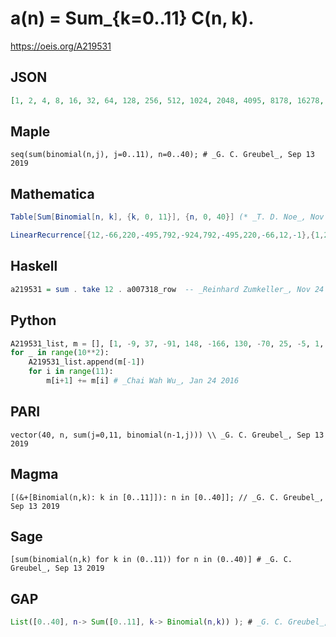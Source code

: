 # a\(n\) \= Sum\_\{k\=0\.\.11\} C\(n, k\)\.
https://oeis.org/A219531
## JSON
```JSON
[1, 2, 4, 8, 16, 32, 64, 128, 256, 512, 1024, 2048, 4095, 8178, 16278, 32192, 63019, 121670, 230964, 430104, 784626, 1401292, 2449868, 4194304, 7036530, 11576916, 18696432, 29666704, 46295513, 71116846, 107636402, 160645504, 236618693, 344212906, 494889092]
```
## Maple
```Maple
seq(sum(binomial(n,j), j=0..11), n=0..40); # _G. C. Greubel_, Sep 13 2019
```
## Mathematica
```Mathematica
Table[Sum[Binomial[n, k], {k, 0, 11}], {n, 0, 40}] (* _T. D. Noe_, Nov 23 2012 *)
```
```Mathematica
LinearRecurrence[{12,-66,220,-495,792,-924,792,-495,220,-66,12,-1},{1,2,4,8,16,32,64,128,256,512,1024,2048},40] (* _Harvey P. Dale_, Sep 19 2019 *)
```
## Haskell
```Haskell
a219531 = sum . take 12 . a007318_row  -- _Reinhard Zumkeller_, Nov 24 2012
```
## Python
```Python
A219531_list, m = [], [1, -9, 37, -91, 148, -166, 130, -70, 25, -5, 1, 1]
for _ in range(10**2):
    A219531_list.append(m[-1])
    for i in range(11):
        m[i+1] += m[i] # _Chai Wah Wu_, Jan 24 2016
```
## PARI
```PARI
vector(40, n, sum(j=0,11, binomial(n-1,j))) \\ _G. C. Greubel_, Sep 13 2019
```
## Magma
```Magma
[(&+[Binomial(n,k): k in [0..11]]): n in [0..40]]; // _G. C. Greubel_, Sep 13 2019
```
## Sage
```Sage
[sum(binomial(n,k) for k in (0..11)) for n in (0..40)] # _G. C. Greubel_, Sep 13 2019
```
## GAP
```GAP
List([0..40], n-> Sum([0..11], k-> Binomial(n,k)) ); # _G. C. Greubel_, Sep 13 2019
```
